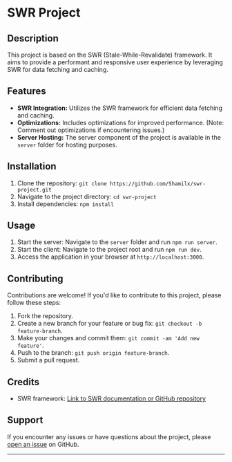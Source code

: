  <h1>SWR Project</h1>

  <h2>Description</h2>

  <p>This project is based on the SWR (Stale-While-Revalidate) framework. It aims to provide a performant and responsive user experience by leveraging SWR for data fetching and caching.</p>

  <h2>Features</h2>

  <ul>
      <li><strong>SWR Integration:</strong> Utilizes the SWR framework for efficient data fetching and caching.</li>
      <li><strong>Optimizations:</strong> Includes optimizations for improved performance. (Note: Comment out optimizations if encountering issues.)</li>
      <li><strong>Server Hosting:</strong> The server component of the project is available in the <code>server</code> folder for hosting purposes.</li>
  </ul>
    <h2>Installation</h2>

  <ol>
        <li>Clone the repository: <code>git clone https://github.com/Shamilx/swr-project.git</code></li>
        <li>Navigate to the project directory: <code>cd swr-project</code></li>
        <li>Install dependencies: <code>npm install</code></li>
  </ol>
  <h2>Usage</h2>

  <ol>
       <li>Start the server: Navigate to the <code>server</code> folder and run <code>npm run server</code>.</li>
       <li>Start the client: Navigate to the project root and run <code>npm run dev</code>.</li>
        <li>Access the application in your browser at <code>http://localhost:3000</code>.</li>
  </ol>
  <h2>Contributing</h2>

  <p>Contributions are welcome! If you'd like to contribute to this project, please follow these steps:</p>

  <ol>
        <li>Fork the repository.</li>
        <li>Create a new branch for your feature or bug fix: <code>git checkout -b feature-branch</code>.</li>
        <li>Make your changes and commit them: <code>git commit -am 'Add new feature'</code>.</li>
        <li>Push to the branch: <code>git push origin feature-branch</code>.</li>
        <li>Submit a pull request.</li>
  </ol>
   <h2>Credits</h2>

  <ul>
        <li>SWR framework: <a href="https://swr.vercel.app">Link to SWR documentation or GitHub repository</a></li>
  </ul>

  <h2>Support</h2>

  <p>If you encounter any issues or have questions about the project, please <a href="https://github.com/yourusername/yourproject/issues">open an issue</a> on GitHub.</p>
  <hr/>
